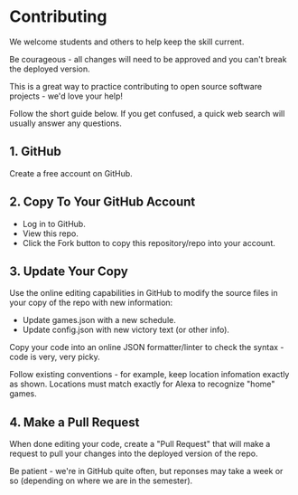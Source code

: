 # Contributing

We welcome students and others to help keep the skill current. 

Be courageous - all changes will need to be approved and you can't break the deployed version.

This is a great way to practice contributing to open source software projects - we'd love your help! 

Follow the short guide below. If you get confused, a quick web search will usually answer any questions. 

## 1. GitHub

Create a free account on GitHub.

## 2. Copy To Your GitHub Account

- Log in to GitHub.
- View this repo.
- Click the Fork button to copy this repository/repo into your account.

## 3. Update Your Copy

Use the online editing capabilities in GitHub to modify the source files in your copy of the repo with new information:

- Update games.json with a new schedule.
- Update config.json with new victory text (or other info).

Copy your code into an online JSON formatter/linter to check the syntax - code is very, very picky. 

Follow existing conventions - for example, keep location infomation exactly as shown. 
Locations must match exactly for Alexa to recognize "home" games. 

## 4. Make a Pull Request

When done editing your code, create a "Pull Request" that will make a request to pull your changes into the deployed version of the repo. 

Be patient - we're in GitHub quite often, but reponses may take a week or so (depending on where we are in the semester).
